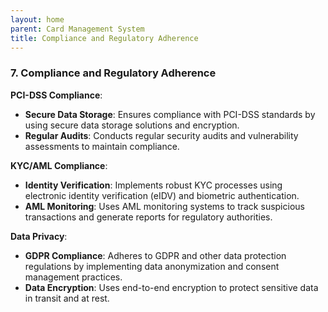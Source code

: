 ```yaml
---
layout: home
parent: Card Management System
title: Compliance and Regulatory Adherence
---
```


### 7. **Compliance and Regulatory Adherence**
**PCI-DSS Compliance**:
- **Secure Data Storage**: Ensures compliance with PCI-DSS standards by using secure data storage solutions and encryption.
- **Regular Audits**: Conducts regular security audits and vulnerability assessments to maintain compliance.

**KYC/AML Compliance**:
- **Identity Verification**: Implements robust KYC processes using electronic identity verification (eIDV) and biometric authentication.
- **AML Monitoring**: Uses AML monitoring systems to track suspicious transactions and generate reports for regulatory authorities.

**Data Privacy**:
- **GDPR Compliance**: Adheres to GDPR and other data protection regulations by implementing data anonymization and consent management practices.
- **Data Encryption**: Uses end-to-end encryption to protect sensitive data in transit and at rest.